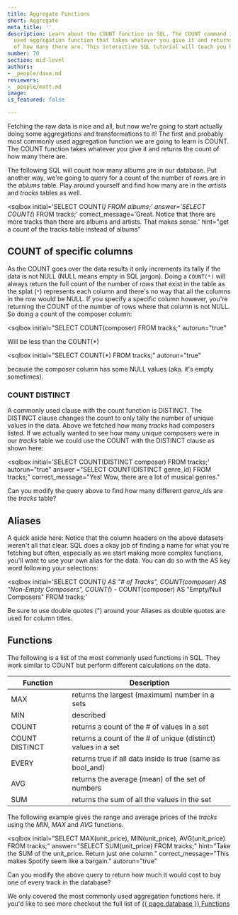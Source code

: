 ```yaml
---
title: Aggregate Functions
short: Aggregate
meta_title: ''
description: Learn about the COUNT function in SQL. The COUNT command is a commonly
  used aggregation function that takes whatever you give it and returns the count
  of how many there are. This interactive SQL tutorial will teach you how to COUNT.
number: 70
section: mid-level
authors:
- _people/dave.md
reviewers:
- _people/matt.md
image: 
is_featured: false

---
```

Fetching the raw data is nice and all, but now we're going to start actually doing some aggregations and transformations to it!  The first and probably most commonly used aggregation function we are going to learn is COUNT.  The COUNT function takes whatever you give it and returns the count of how many there are.  

The following SQL will count how many albums are in our database. Put another way, we're going to query for a count of the number of rows are in the *ablums* table.  Play around yourself and find how many are in the *artists* and *tracks* tables as well.

<sqlbox
  initial='SELECT COUNT(*) FROM albums;'
  answer='SELECT COUNT(*) FROM tracks;'
  correct_message='Great.  Notice that there are more tracks than there are albums and artists.  That makes sense.'
  hint="get a count of the tracks table instead of albums"
></sqlbox>

## COUNT of specific columns

As the COUNT goes over the data results it only increments its tally if the data is not NULL (NULL means empty in SQL jargon).  Doing a `COUNT(*)` will always return the full count of the number of rows that exist in the table as the splat (`*`) represents each column and there's no way that all the columns in the row would be NULL.  If you specify a specific column however, you're returning the COUNT of the number of rows where that column is not NULL.  So doing a count of the composer column:

<sqlbox
 initial="SELECT COUNT(composer) FROM tracks;"
 autorun="true"
 ></sqlbox>

 Will be less than the COUNT(*)

<sqlbox
  initial="SELECT COUNT(*) FROM tracks;"
  autorun="true"
></sqlbox>

because the composer column has some NULL values (aka. it's empty sometimes).

### COUNT DISTINCT

A commonly used clause with the count function is DISTINCT.  The DISTINCT clause changes the count to only tally the number of unique values in the data.  Above we fetched how many *tracks* had composers listed.  If we actually wanted to see how many unique composers were in our *tracks* table we could use the COUNT with the DISTINCT clause as shown here:

<sqlbox
 initial='SELECT COUNT(DISTINCT composer) FROM tracks;'
 autorun="true"
 answer ="SELECT COUNT(DISTINCT genre_id) FROM tracks;"
 correct_message="Yes!  Wow, there are a lot of musical genres."
 ></sqlbox>

 Can you modify the query above to find how many different *genre_id*s are the *tracks* table?

## Aliases

A quick aside here:  Notice that the column headers on the above datasets weren't all that clear.  SQL does a okay job of finding a name for what you're fetching but often, especially as we start making more complex functions, you'll want to use your own alias for the data.  You can do so with the AS key word following your selections:

<sqlbox
  initial='SELECT COUNT(*) AS "# of Tracks", COUNT(composer) AS "Non-Empty Composers", COUNT(*) - COUNT(composer) AS "Empty/Null Composers" FROM tracks;'
></sqlbox>

Be sure to use double quotes (") around your Aliases as double quotes are used for column titles.

## Functions

The following is a list of the most commonly used functions in SQL.  They work similar to COUNT but perform different calculations on the data.

| Function       | Description                                                   |
|----------------|---------------------------------------------------------------|
| MAX            | returns the largest (maximum) number in a sets                |
| MIN            | described                                                     |
| COUNT          | returns a count of the # of values in a set                   |
| COUNT DISTINCT | returns a count of the # of unique (distinct) values in a set |
| EVERY          | returns true if all data inside is true (same as bool_and)    |
| AVG            | returns the average (mean) of the set of numbers              |
| SUM            | returns the sum of all the values in the set                  |

The following example gives the range and average prices of the *tracks* using the *MIN*, *MAX* and *AVG* functions.

<sqlbox
  initial="SELECT MAX(unit_price), MIN(unit_price), AVG(unit_price) FROM tracks;"
  answer="SELECT SUM(unit_price) FROM tracks;"
  hint="Take the SUM of the unit_price.  Return just one column."
  correct_message="This makes Spotify seem like a bargain."
  autorun="true"
  ></sqlbox>

Can you modify the above query to return how much it would cost to buy one of every track in the database?

We only covered the most commonly used aggregation functions here.  If you'd like to see more checkout the full list of [{{ page.database }} Functions](https://www.postgresql.org/docs/9.0/static/functions.html)